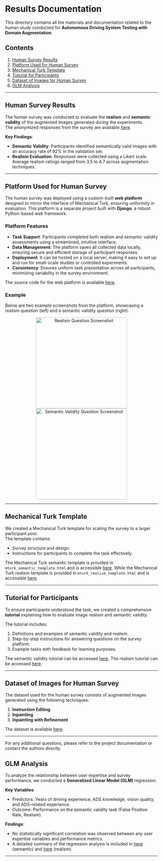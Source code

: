 # Results Documentation

This directory contains all the materials and documentation related to the human study conducted for **Autonomous Driving System Testing with Domain Augmentation**.

## Contents

1. [Human Survey Results](#human-survey-results)  
2. [Platform Used for Human Survey](#platform-used-for-human-survey)  
3. [Mechanical Turk Template](#mechanical-turk-template)  
4. [Tutorial for Participants](#tutorial-for-participants)  
5. [Dataset of Images for Human Survey](#dataset-of-images-for-human-survey)
6. [GLM Analysis](#glm-analysis)  

---

## Human Survey Results

The human survey was conducted to evaluate the **realism** and **semantic validity** of the augmented images generated during the experiments.  
The anonymized responses from the survey are available [here](../scripts/human_study/mturk_data.zip).  

**Key Findings**:
- **Semantic Validity**: Participants identified semantically valid images with an accuracy rate of 92% in the validation set.
- **Realism Evaluation**: Responses were collected using a Likert scale. Average realism ratings ranged from 3.5 to 4.7 across augmentation techniques.  

---

## Platform Used for Human Survey

The human survey was deployed using a custom-built **web platform** designed to mirror the interface of Mechanical Turk, ensuring uniformity in evaluation. This platform is a separate project built with **Django**, a robust Python-based web framework.

### Platform Features

- **Task Support**: Participants completed both realism and semantic validity assessments using a streamlined, intuitive interface.
- **Data Management**: The platform saves all collected data locally, ensuring secure and efficient storage of participant responses.
- **Deployment**: It can be hosted on a local server, making it easy to set up and run for small-scale studies or controlled experiments.
- **Consistency**: Ensures uniform task presentation across all participants, minimizing variability in the survey environment.

The source code for the web platform is available [here](../scripts/human_study/human-survey-django-platform.zip).

### Example

Below are two example screenshots from the platform, showcasing a realism question (left) and a semantic validity question (right):

<p align="center">
  <img src="./realism-example.png" height="300px" alt="Realism Question Screenshot" />
  <img src="./semantic-example.png" height="300px" alt="Semantic Validity Question Screenshot" />
</p>

---

## Mechanical Turk Template

We created a Mechanical Turk template for scaling the survey to a larger participant pool.  
The template contains:
- Survey structure and design.  
- Instructions for participants to complete the task effectively.  

The Mechanical Turk semantic template is provided in `mturk_semantic_template.html` and is accessible [here](mturk_semantic_template.html). While the Mechanical Turk realism template is provided in `mturk_realism_template.html` and is accessible [here](mturk_realism_template.html).


---

## Tutorial for Participants

To ensure participants understood the task, we created a comprehensive **tutorial** explaining how to evaluate image realism and semantic validity.  

The tutorial includes:
1. Definitions and examples of semantic validity and realism.  
2. Step-by-step instructions for answering questions on the survey platform.  
3. Example tasks with feedback for learning purposes.

The semantic validity tutorial can be accessed [here](https://tinyurl.com/icse-2025-semantic-tutorial).
The realism tutorial can be accessed [here](https://tinyurl.com/icse-2025-realism-tutorial).

---

## Dataset of Images for Human Survey

The dataset used for the human survey consists of augmented images generated using the following techniques:
1. **Instruction Editing**  
2. **Inpainting**  
3. **Inpainting with Refinement**

The dataset is available [here](https://tinyurl.com/icse-2025-realism-tutorial).

---

For any additional questions, please refer to the project documentation or contact the authors directly.  

## GLM Analysis

To analyze the relationship between user expertise and survey performance, we conducted a **Generalized Linear Model (GLM)** regression.

**Key Variables**:
- Predictors: Years of driving experience, ADS knowledge, vision quality, and ADS-related experience.  
- Outcome: Performance on the semantic validity task (False Positive Rate, Realism).

**Findings**:
- No statistically significant correlation was observed between any user expertise variables and performance metrics.  
- A detailed summary of the regression analysis is included in [here](../scripts/human_study/009_categorization_semantic.py) (semantic) and [here](../scripts/human_study/010_categorization_realism.py) (realism).

---